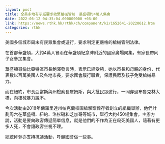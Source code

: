 ```yaml
---
layout: post
title: 全美多地有示威要求收緊槍械管制　華盛頓約4萬人集會
date: 2022-06-12 04:35:04.000000000 +08:00
link: https://news.rthk.hk/rthk/ch/component/k2/1652641-20220612.htm
categories: rthk
---
```


美國多個城市周末有民眾集會或遊行，要求制定更嚴格的槍械管制法律。

在首都華盛頓，大約4萬人冒雨在華盛頓紀念碑附近的國家廣場聚集，有家長帶同子女參加集會。

華盛頓哥倫比亞特區市長鮑澤發言時，表示已經受夠，她以市長和母親的身份，代表數以百萬美國人及各地市長，要求國會履行職責，保護民眾及孩子免受槍械暴力。

而在紐約，市長亞當斯與州檢察長詹姆斯，與大批民眾遊行，一同穿過布魯克林大橋，向槍械暴力說不。

今次活動由2018年佛羅里達州帕克蘭校園槍擊案倖存者創立的組織舉辦，他們計劃周六在華盛頓、紐約、洛杉磯和芝加哥等城市，舉行大約450場集會。主辦方說，活動是要向政客傳遞簡單信息，就是他們的不作為正在殺死美國人，隨著有更多人死，不會讓政客坐視不理。

總統拜登亦支持抗議活動，呼籲國會做一些事。

